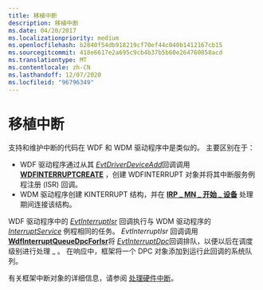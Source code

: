 ```yaml
---
title: 移植中断
description: 移植中断
ms.date: 04/20/2017
ms.localizationpriority: medium
ms.openlocfilehash: b2840f54db918219cf70ef44c040b1412167cb15
ms.sourcegitcommit: 418e6617e2a695c9cb4b37b5b60e264760858acd
ms.translationtype: MT
ms.contentlocale: zh-CN
ms.lasthandoff: 12/07/2020
ms.locfileid: "96796349"
---
```

# <a name="porting-interrupts"></a>移植中断


支持和维护中断的代码在 WDF 和 WDM 驱动程序中是类似的。 主要区别在于：

-   WDF 驱动程序通过从其 [*EvtDriverDeviceAdd*](/windows-hardware/drivers/ddi/wdfdriver/nc-wdfdriver-evt_wdf_driver_device_add)回调调用 [**WDFINTERRUPTCREATE**](/windows-hardware/drivers/ddi/wdfinterrupt/nf-wdfinterrupt-wdfinterruptcreate) ，创建 WDFINTERRUPT 对象并将其中断服务例程注册 (ISR) 回调。
-   WDM 驱动程序创建 KINTERRUPT 结构，并在 [**IRP \_ MN \_ 开始 \_ 设备**](../kernel/irp-mn-start-device.md) 处理期间连接该结构。

WDF 驱动程序中的 [*EvtInterruptIsr*](/windows-hardware/drivers/ddi/wdfinterrupt/nc-wdfinterrupt-evt_wdf_interrupt_isr) 回调执行与 WDM 驱动程序的 [*InterruptService*](/windows-hardware/drivers/ddi/wdm/nc-wdm-kservice_routine) 例程相同的任务。 *EvtInterruptIsr* 回调调用 [**WdfInterruptQueueDpcForIsr**](/windows-hardware/drivers/ddi/wdfinterrupt/nf-wdfinterrupt-wdfinterruptqueuedpcforisr)将 [*EvtInterruptDpc*](/windows-hardware/drivers/ddi/wdfinterrupt/nc-wdfinterrupt-evt_wdf_interrupt_dpc)回调排队，以便以后在调度级别进行处理 \_ 。 在响应中，框架将一个 DPC 对象添加到运行此回调的系统队列。

有关框架中断对象的详细信息，请参阅 [处理硬件中断](creating-an-interrupt-object.md)。

 

